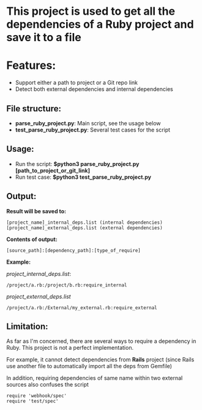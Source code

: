 # This project is used to get all the dependencies of a Ruby project and save it to a file

# Features:
  + Support either a path to project or a Git repo link
  + Detect both external dependencies and internal dependencies

## File structure:
  + **parse_ruby_project.py**: Main script, see the usage below
  + **test_parse_ruby_project.py**: Several test cases for the script

## Usage:
  + Run the script: **$python3 parse_ruby_project.py [path_to_project_or_git_link]**
  + Run test case: **$python3 test_parse_ruby_project.py**


## Output:

**Result will be saved to:**

```
[project_name]_internal_deps.list (internal dependencies)
[project_name]_external_deps.list (external dependencies)
```

**Contents of output:**

```
[source_path]:[dependency_path]:[type_of_require]
```

**Example:**

*project_internal_deps.list*:

```
/project/a.rb:/project/b.rb:require_internal
```

*project_external_deps.list*
```
/project/a.rb:/External/my_external.rb:require_external
```

## Limitation:

As far as I'm concerned, there are several ways to require a dependency in Ruby. This project is not a perfect implementation.

For example, it cannot detect dependencies from **Rails** project (since Rails use another file to automatically import all the deps from Gemfile)

In addition, requiring dependencies of same name within two external sources also confuses the script

```
require 'webhook/spec'
require 'test/spec'
```
